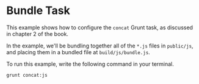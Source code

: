 # Bundle Task

This example shows how to configure the `concat` Grunt task, as discussed in chapter 2 of the book.

In the example, we'll be bundling together all of the `*.js` files in `public/js`, and placing them in a bundled file at `build/js/bundle.js`.

To run this example, write the following command in your terminal.

```shell
grunt concat:js
```